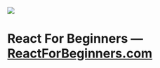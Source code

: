 ![](https://wes.io/dgAQ/content)

# React For Beginners — [ReactForBeginners.com](https://ReactForBeginners.com)
